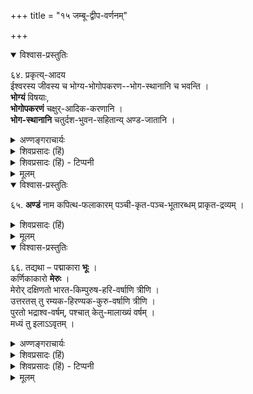 +++
title = "१५ जम्बू-द्वीप-वर्णनम्"

+++

<details open><summary>विश्वास-प्रस्तुतिः</summary>

६४. प्रकृत्य्-आदय  
ईश्वरस्य जीवस्य च भोग्य-भोगोपकरण--भोग-स्थानानि च भवन्ति ।  
**भोग्यं** विषयाः,  
**भोगोपकरणं** चक्षुर्-आदिक-करणानि ।  
**भोग-स्थानानि** चतुर्दश-भुवन-सहितान्य् अण्ड-जातानि ।
</details>

<details><summary>अण्णङ्गराचार्यः</summary>
  
**'प्रकृत्यादय'** इति । ईश्वरस्य विभवादिष्विति बोध्यम् । चशब्देन लीलोपकरणानि चेति सिध्यति । तेनेश्वरस्य लीलोपकरणानि जीवानां भोग्यादिरूपाणि च भवन्ति इत्यर्थो बोध्यः ।  
**अण्डमि**ति । चतुर्दशभुवनात्मकं ब्रह्माण्डमण्डकटाहेन समन्तादावृतं कपित्थफलाकारम् । यथोक्तं 

> एतदण्डकटाहेन तिर्यक् चोर्ध्वमधस्तथा ।  
कपित्थस्य यथाबीजं सर्वतो वै समावृतम् ॥ 

इति (वि० पु०) ।
</details>

<details><summary>शिवप्रसादः (हिं)</summary>

अनुवाद -- प्रकृति आदि जीव तथा ईश्वर के भोग्यपदार्थ, भोग के साधन तथा भोग के स्थान हैं । विषय ही भोग्य पदार्थ हैं । चक्षु आदि इन्द्रियाँ भोग के साधन हैं। चौदह भुवन के साथ अण्डसमूह भोगस्थान हैं ।
</details>

<details><summary>शिवप्रसादः (हिं) - टिप्पनी</summary>

जम्बूद्वीप का वर्णन 


भा० प्र० - प्रकृति आदि जीवों के भोग्य, भोगोपकरण तथा भोग के स्थान हैं तथा ईश्वर के लीलोपकरण हैं, इस बात को 'प्रकृत्यादयः' इस वाक्य के 'च' पद से सूचित है । किञ्च ईश्वर के भी विभवादि रूप ग्रहण करने पर प्रकृति आदि उसके भोग्य आदि रूप से बनते हैं । 
</details>



<details><summary>मूलम्</summary>

६४. प्रकृत्यादय ईश्वरस्य जीवस्य च भोग्यभोगोपकरणभोगस्थानानि च भवन्ति । भोग्यं विषयाः भोगोपकरणं चक्षुरादिककरणानि । भोगस्थानानि चतुर्दशभुवनसहितान्यण्डजातानि ।
</details>


<details open><summary>विश्वास-प्रस्तुतिः</summary>

६५. **अण्डं** नाम कपित्थ-फलाकारम् पञ्ची-कृत-पञ्च-भूतारब्धम् प्राकृत-द्रव्यम् ।
</details>

<details><summary>शिवप्रसादः (हिं)</summary>

पञ्चीकृत भूतों से बना हुआ तथा कपित्थ ( कैंथ ) के फल के सदृश आकार वाला प्राकृत द्रव्य ही ब्रह्माण्ड कहलाता है । 
</details>

<details><summary>मूलम्</summary>

६५. अण्डं नाम कपित्थफलाकारम् पञ्चीकृतपञ्चभूतारब्धम् प्राकृतद्रव्यम् ।
</details>


<details open><summary>विश्वास-प्रस्तुतिः</summary>

६६. तद्यथा – पद्माकारा **भूः** ।  
कर्णिकाकारो **मेरुः** ।  
मेरोर् दक्षिणतो भारत-किम्पुरुष-हरि-वर्षाणि त्रीणि ।  
उत्तरतस् तु रम्यक-हिरण्यक-कुरु-वर्षाणि त्रीणि ।  
पुरतो भद्राश्व-वर्षम्, पश्चात् केतु-मालाख्यं वर्षम् ।  
मध्यं तु इलाऽऽवृतम् ।
</details>

<details><summary>अण्णङ्गराचार्यः</summary>
 
**'पद्माकारे'**ति । यथोक्तं 'भूपद्मस्यास्य शैलोऽयं कणिकाकारसंस्थितः' । (वि० पु०) । समपरिमाणेन - लक्षणयोजनविस्तारेण । द्वीपसमुद्रौ समपरिमाणौ । उत्तरद्वीपा पूर्वद्वीपाद्द्विगुणा । यथोक्तम् 

> एवं द्वीपास्समुद्रैश्च सप्त सप्तभिरावृताः ।  
द्वीपश्चैव समुद्रश्च समानौ द्विगुणौ परौ ॥ (वि० पु०) 

इति । द्विगुणया । सप्तद्वीपात्मकाद् भूभागाद्द्विगुणया ।
</details>

<details><summary>शिवप्रसादः (हिं)</summary>

वह इस प्रकार है— पृथिवी कमल के सदृश आकारवाली है । उस कमल के ऊपर होने वाला कर्णिका के सदृश आकारवाला सुमेरु पर्वत है । सुमेरु पर्वत के दाहिनी तरफ भारतवर्ष, किम्पुरुषवर्ष तथा हरिवर्ष ये तीन वर्ष हैं। उसके उत्तर की ओर रम्यक, हिरण्यक एवं कुरु वर्ष ये तीन वर्ष हैं। उसके आगे भद्राश्ववर्ष, पीछे केतुमालवर्ष तथा मध्य में इलावृत्तवर्ष हैं । 
</details>

<details><summary>शिवप्रसादः (हिं) - टिप्पनी</summary>

यह चौदह भुवनों वाला ब्रह्माण्ड अण्डकटाह से आवृत है । विष्णुपुराण में कहा भी गया है- 


> 'एतद्-अण्ड-कटाहेन  
तिर्यक् चोर्ध्वम् अधस् तथा ।   
कपित्थस्य यथा बीजं  
सर्वतो व?? समावृतम् ॥' 


अर्थात् जिस प्रकार कपित्थ का बीज कपित्थ के फल से पूर्णरूप से समावृत रहता है, उसी प्रकार चतुर्दश भुवनात्मक ब्रह्माण्ड चारों तरफ से अण्डकटाह से समावृत है । 

इस ब्रह्माण्ड में पृथिवी कमल के सदृश आकार वाली है और जिस प्रकार कमल के बीच में उसकी कणिकाएँ निकली होती हैं, उसी प्रकार पृथिवी पर सुमेरु पर्वत अव- स्थित है।  
महर्षि पराशर कहते हैं—  'भूपद्मस्यास्य शैलोऽयं कणिकाकारसंस्थितः ।' अर्थात् पृथिवी रूपी कमल पर यह सुमेरु पर्वत कर्णिका के रूप में अवस्थित है । 

इस पृथिवी पर सुमेरु पर्वत के चारो तरफ नव वर्ष हैं। जैसे – सुमेरु पर्वत के दाहिनी ओर तीन वर्ष हैं - भारत, किम्पुरुषवर्ष एवं हरिवर्ष । उत्तर की ओर तीन [[९७]] वर्ष हैं- रम्यक वर्ष, हिरण्यक वर्ष और कुरु वर्ष । उसके पूर्व में भद्राश्व वर्ष है । पश्चिम में केतुमाल वर्ष है तथा बीच में इलावृत्त वर्ष है । 
</details>


<details><summary>मूलम्</summary>

६६. तद्यथा – पद्माकारा भूः । कर्णिकाकारो मेरुः । मेरोर्दक्षिणतो भारतकिम्पुरुष- हरिवर्षाणि त्रीणि । उत्तरतस्तु रम्यकहिरण्यककुरुवर्षाणि त्रीणि । पुरतो भद्राश्ववर्षम्, पश्चात् केतुमालाख्यं वर्षम् । मध्यं तु इलावृतम् ।
</details>






